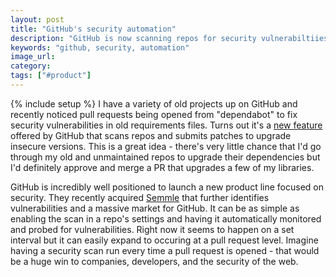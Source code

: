 ```yaml
---
layout: post
title: "GitHub's security automation"
description: "GitHub is now scanning repos for security vulnerabiltiies and opening up PRs to upgrade the affected dependencies."
keywords: "github, security, automation"
image_url:
category:
tags: ["#product"]
---
```

{% include setup %}
I have a variety of old projects up on GitHub and recently noticed pull requests being opened from "dependabot" to fix security vulnerabilities in old requirements files. Turns out it's a [new feature](https://help.github.com/en/github/managing-security-vulnerabilities/configuring-automated-security-fixes) offered by GitHub that scans repos and submits patches to upgrade insecure versions. This is a great idea - there's very little chance that I'd go through my old and unmaintained repos to upgrade their dependencies but I'd definitely approve and merge a PR that upgrades a few of my libraries.

GitHub is incredibly well positioned to launch a new product line focused on security. They recently acquired [Semmle](https://thenextweb.com/security/2019/09/19/github-acquires-semmle-to-help-developers-spot-security-vulnerabilities/) that further identifies vulnerabilities and a massive market for GitHub. It can be as simple as enabling the scan in a repo's settings and having it automatically monitored and probed for vulnerabilities. Right now it seems to happen on a set interval but it can easily expand to occuring at a pull request level. Imagine having a security scan run every time a pull request is opened - that would be a huge win to companies, developers, and the security of the web.

